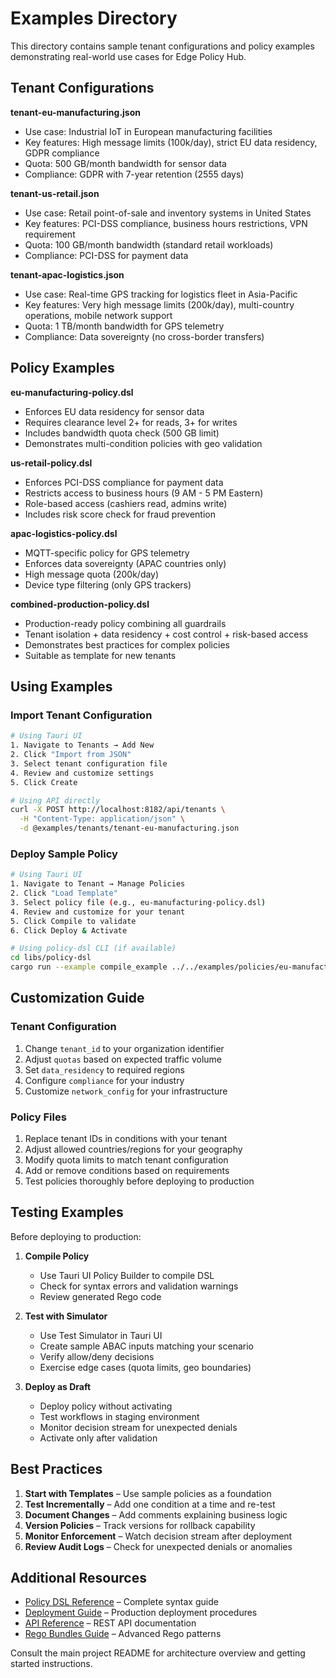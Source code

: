 # Examples Directory

This directory contains sample tenant configurations and policy examples demonstrating real-world use cases for Edge Policy Hub.

## Tenant Configurations

**tenant-eu-manufacturing.json**
- Use case: Industrial IoT in European manufacturing facilities
- Key features: High message limits (100k/day), strict EU data residency, GDPR compliance
- Quota: 500 GB/month bandwidth for sensor data
- Compliance: GDPR with 7-year retention (2555 days)

**tenant-us-retail.json**
- Use case: Retail point-of-sale and inventory systems in United States
- Key features: PCI-DSS compliance, business hours restrictions, VPN requirement
- Quota: 100 GB/month bandwidth (standard retail workloads)
- Compliance: PCI-DSS for payment data

**tenant-apac-logistics.json**
- Use case: Real-time GPS tracking for logistics fleet in Asia-Pacific
- Key features: Very high message limits (200k/day), multi-country operations, mobile network support
- Quota: 1 TB/month bandwidth for GPS telemetry
- Compliance: Data sovereignty (no cross-border transfers)

## Policy Examples

**eu-manufacturing-policy.dsl**
- Enforces EU data residency for sensor data
- Requires clearance level 2+ for reads, 3+ for writes
- Includes bandwidth quota check (500 GB limit)
- Demonstrates multi-condition policies with geo validation

**us-retail-policy.dsl**
- Enforces PCI-DSS compliance for payment data
- Restricts access to business hours (9 AM - 5 PM Eastern)
- Role-based access (cashiers read, admins write)
- Includes risk score check for fraud prevention

**apac-logistics-policy.dsl**
- MQTT-specific policy for GPS telemetry
- Enforces data sovereignty (APAC countries only)
- High message quota (200k/day)
- Device type filtering (only GPS trackers)

**combined-production-policy.dsl**
- Production-ready policy combining all guardrails
- Tenant isolation + data residency + cost control + risk-based access
- Demonstrates best practices for complex policies
- Suitable as template for new tenants

## Using Examples

### Import Tenant Configuration

```bash
# Using Tauri UI
1. Navigate to Tenants → Add New
2. Click "Import from JSON"
3. Select tenant configuration file
4. Review and customize settings
5. Click Create

# Using API directly
curl -X POST http://localhost:8182/api/tenants \
  -H "Content-Type: application/json" \
  -d @examples/tenants/tenant-eu-manufacturing.json
```

### Deploy Sample Policy

```bash
# Using Tauri UI
1. Navigate to Tenant → Manage Policies
2. Click "Load Template"
3. Select policy file (e.g., eu-manufacturing-policy.dsl)
4. Review and customize for your tenant
5. Click Compile to validate
6. Click Deploy & Activate

# Using policy-dsl CLI (if available)
cd libs/policy-dsl
cargo run --example compile_example ../../examples/policies/eu-manufacturing-policy.dsl
```

## Customization Guide

### Tenant Configuration
1. Change `tenant_id` to your organization identifier
2. Adjust `quotas` based on expected traffic volume
3. Set `data_residency` to required regions
4. Configure `compliance` for your industry
5. Customize `network_config` for your infrastructure

### Policy Files
1. Replace tenant IDs in conditions with your tenant
2. Adjust allowed countries/regions for your geography
3. Modify quota limits to match tenant configuration
4. Add or remove conditions based on requirements
5. Test policies thoroughly before deploying to production

## Testing Examples

Before deploying to production:

1. **Compile Policy**
   - Use Tauri UI Policy Builder to compile DSL
   - Check for syntax errors and validation warnings
   - Review generated Rego code

2. **Test with Simulator**
   - Use Test Simulator in Tauri UI
   - Create sample ABAC inputs matching your scenario
   - Verify allow/deny decisions
   - Exercise edge cases (quota limits, geo boundaries)

3. **Deploy as Draft**
   - Deploy policy without activating
   - Test workflows in staging environment
   - Monitor decision stream for unexpected denials
   - Activate only after validation

## Best Practices

1. **Start with Templates** – Use sample policies as a foundation
2. **Test Incrementally** – Add one condition at a time and re-test
3. **Document Changes** – Add comments explaining business logic
4. **Version Policies** – Track versions for rollback capability
5. **Monitor Enforcement** – Watch decision stream after deployment
6. **Review Audit Logs** – Check for unexpected denials or anomalies

## Additional Resources

- [Policy DSL Reference](../docs/policy-dsl-reference.md) – Complete syntax guide
- [Deployment Guide](../docs/deployment.md) – Production deployment procedures
- [API Reference](../docs/api-reference.md) – REST API documentation
- [Rego Bundles Guide](../docs/rego-bundles.md) – Advanced Rego patterns

Consult the main project README for architecture overview and getting started instructions.
